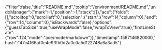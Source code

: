 {"filter":false,"title":"README.md","tooltip":"/environment/README.md","undoManager":{"mark":-1,"position":-1,"stack":[]},"ace":{"folds":[],"scrolltop":0,"scrollleft":0,"selection":{"start":{"row":14,"column":0},"end":{"row":14,"column":0},"isBackwards":false},"options":{"guessTabSize":true,"useWrapMode":false,"wrapToView":true},"firstLineState":{"row":124,"mode":"ace/mode/markdown"}},"timestamp":1587146820000,"hash":"47c4166af0e4e93fb0d2a0c0a5d122748a6a3ad5"}